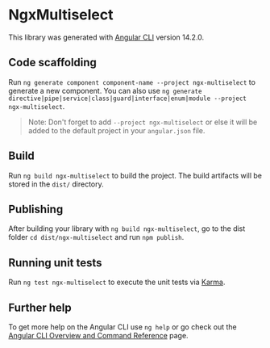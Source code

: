 # NgxMultiselect

This library was generated with [Angular CLI](https://github.com/angular/angular-cli) version 14.2.0.

## Code scaffolding

Run `ng generate component component-name --project ngx-multiselect` to generate a new component. You can also use `ng generate directive|pipe|service|class|guard|interface|enum|module --project ngx-multiselect`.
> Note: Don't forget to add `--project ngx-multiselect` or else it will be added to the default project in your `angular.json` file. 

## Build

Run `ng build ngx-multiselect` to build the project. The build artifacts will be stored in the `dist/` directory.

## Publishing

After building your library with `ng build ngx-multiselect`, go to the dist folder `cd dist/ngx-multiselect` and run `npm publish`.

## Running unit tests

Run `ng test ngx-multiselect` to execute the unit tests via [Karma](https://karma-runner.github.io).

## Further help

To get more help on the Angular CLI use `ng help` or go check out the [Angular CLI Overview and Command Reference](https://angular.io/cli) page.
